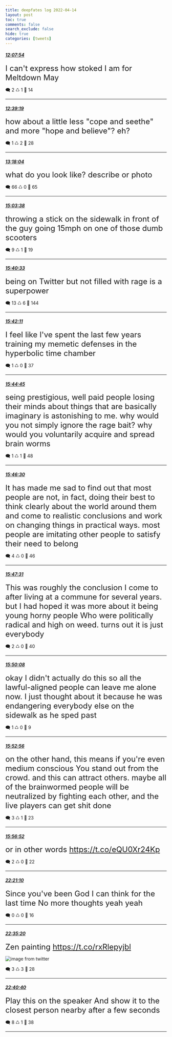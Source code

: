 ```yaml
---
title: deepfates log 2022-04-14
layout: post
toc: true
comments: false
search_exclude: false
hide: true
categories: [tweets]
---
```



#### <a href = "https://twitter.com/deepfates/status/1514666772829401089">*12:07:54*</a>

<font size="5">I can't express how stoked I am for Meltdown May</font>



🗨️ 2 ♺ 1 🤍  14   

---
    
#### <a href = "https://twitter.com/deepfates/status/1514674677297278976">*12:39:19*</a>

<font size="5">how about a little less "cope and seethe" and more "hope and believe"? eh?</font>



🗨️ 1 ♺ 2 🤍  28   

---
    
#### <a href = "https://twitter.com/deepfates/status/1514684432996712485">*13:18:04*</a>

<font size="5">what do you look like? describe or photo</font>



🗨️ 66 ♺ 0 🤍  65   

---
    
#### <a href = "https://twitter.com/deepfates/status/1514710997528842263">*15:03:38*</a>

<font size="5">throwing a stick on the sidewalk in front of the guy going 15mph on one of those dumb scooters</font>



🗨️ 9 ♺ 1 🤍  19   

---
    
#### <a href = "https://twitter.com/deepfates/status/1514720286779793416">*15:40:33*</a>

<font size="5">being on Twitter but not filled with rage is a superpower</font>



🗨️ 13 ♺ 6 🤍  144   

---
    
#### <a href = "https://twitter.com/deepfates/status/1514720698975072258">*15:42:11*</a>

<font size="5">I feel like I've spent the last few years training my memetic defenses in the hyperbolic time chamber</font>



🗨️ 1 ♺ 0 🤍  37   

---
    
#### <a href = "https://twitter.com/deepfates/status/1514721344512004099">*15:44:45*</a>

<font size="5">seing prestigious, well paid people losing their minds about things that are basically imaginary is astonishing to me.   why would you not simply ignore the rage bait? why would you voluntarily acquire and spread brain worms</font>



🗨️ 1 ♺ 1 🤍  48   

---
    
#### <a href = "https://twitter.com/deepfates/status/1514721787606614019">*15:46:30*</a>

<font size="5">It has made me sad to find out that most people are not, in fact, doing their best to think clearly about the world around them and come to realistic conclusions and work on changing things in practical ways.  most people are imitating other people to satisfy their need to belong</font>



🗨️ 4 ♺ 0 🤍  46   

---
    
#### <a href = "https://twitter.com/deepfates/status/1514722039944388613">*15:47:31*</a>

<font size="5">This was roughly the conclusion I come to after living at a commune for several years. but I had hoped it was more about it being young  horny people Who were politically radical and high on weed.  turns out it is just everybody</font>



🗨️ 2 ♺ 0 🤍  40   

---
    
#### <a href = "https://twitter.com/deepfates/status/1514722700312330259">*15:50:08*</a>

<font size="5">okay I didn't actually do this so all the lawful-aligned people can leave me alone now. I just thought about it because he was endangering everybody else on the sidewalk as he sped past</font>



🗨️ 1 ♺ 0 🤍  9   

---
    
#### <a href = "https://twitter.com/deepfates/status/1514723404406050821">*15:52:56*</a>

<font size="5">on the other hand, this means if you're even medium conscious You stand out from the crowd. and this can attract others.   maybe all of the brainwormed people will be neutralized by fighting each other, and the live players can get shit done</font>



🗨️ 3 ♺ 1 🤍  23   

---
    
#### <a href = "https://twitter.com/deepfates/status/1514724392885964810">*15:56:52*</a>

<font size="5">or in other words   https://t.co/eQU0Xr24Kp</font>



🗨️ 2 ♺ 0 🤍  22   

---
    
#### <a href = "https://twitter.com/deepfates/status/1514821108662366209">*22:21:10*</a>

<font size="5">Since you've been God I can think for the last time No more thoughts  yeah yeah</font>



🗨️ 0 ♺ 0 🤍  16   

---
    
#### <a href = "https://twitter.com/deepfates/status/1514824670465298436">*22:35:20*</a>

<font size="5">Zen painting  https://t.co/rxRlepyjbl</font>

![image from twitter](/images/from_twitter/FQW9Ap-XMAEsfgN.jpg)


🗨️ 3 ♺ 3 🤍  28   

---
    
#### <a href = "https://twitter.com/deepfates/status/1514826015435939840">*22:40:40*</a>

<font size="5">Play this on the speaker And show it to the closest person nearby after a few seconds</font>



🗨️ 8 ♺ 1 🤍  38   

---
    
            
